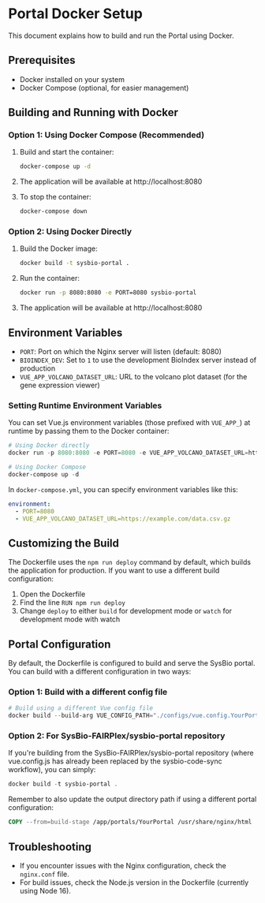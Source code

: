 # Portal Docker Setup

This document explains how to build and run the Portal using Docker.

## Prerequisites

- Docker installed on your system
- Docker Compose (optional, for easier management)

## Building and Running with Docker

### Option 1: Using Docker Compose (Recommended)

1. Build and start the container:

   ```bash
   docker-compose up -d
   ```

2. The application will be available at http://localhost:8080

3. To stop the container:
   ```bash
   docker-compose down
   ```

### Option 2: Using Docker Directly

1. Build the Docker image:

   ```bash
   docker build -t sysbio-portal .
   ```

2. Run the container:

   ```bash
   docker run -p 8080:8080 -e PORT=8080 sysbio-portal
   ```

3. The application will be available at http://localhost:8080

## Environment Variables

- `PORT`: Port on which the Nginx server will listen (default: 8080)
- `BIOINDEX_DEV`: Set to `1` to use the development BioIndex server instead of production
- `VUE_APP_VOLCANO_DATASET_URL`: URL to the volcano plot dataset (for the gene expression viewer)

### Setting Runtime Environment Variables

You can set Vue.js environment variables (those prefixed with `VUE_APP_`) at runtime by passing them to the Docker container:

```powershell
# Using Docker directly
docker run -p 8080:8080 -e PORT=8080 -e VUE_APP_VOLCANO_DATASET_URL=https://example.com/data.csv.gz sysbio-portal

# Using Docker Compose
docker-compose up -d
```

In `docker-compose.yml`, you can specify environment variables like this:

```yaml
environment:
  - PORT=8080
  - VUE_APP_VOLCANO_DATASET_URL=https://example.com/data.csv.gz
```

## Customizing the Build

The Dockerfile uses the `npm run deploy` command by default, which builds the application for production. If you want to use a different build configuration:

1. Open the Dockerfile
2. Find the line `RUN npm run deploy`
3. Change `deploy` to either `build` for development mode or `watch` for development mode with watch

## Portal Configuration

By default, the Dockerfile is configured to build and serve the SysBio portal. You can build with a different configuration in two ways:

### Option 1: Build with a different config file

```powershell
# Build using a different Vue config file
docker build --build-arg VUE_CONFIG_PATH="./configs/vue.config.YourPortal.js" -t your-portal .
```

### Option 2: For SysBio-FAIRPlex/sysbio-portal repository

If you're building from the SysBio-FAIRPlex/sysbio-portal repository (where vue.config.js has already been replaced by the sysbio-code-sync workflow), you can simply:

```powershell
docker build -t sysbio-portal .
```

Remember to also update the output directory path if using a different portal configuration:

```dockerfile
COPY --from=build-stage /app/portals/YourPortal /usr/share/nginx/html
```

## Troubleshooting

- If you encounter issues with the Nginx configuration, check the `nginx.conf` file.
- For build issues, check the Node.js version in the Dockerfile (currently using Node 16).
